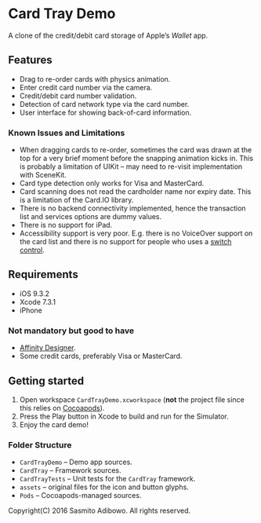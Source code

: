 # Card Tray Demo

A clone of the credit/debit card storage of Apple’s _Wallet_ app. 

## Features

- Drag to re-order cards with physics animation.
- Enter credit card number via the camera.
- Credit/debit card number validation.
- Detection of card network type via the card number.
- User interface for showing back-of-card information.

### Known Issues and Limitations

- When dragging cards to re-order, sometimes the card was drawn at the top for a very brief moment before the snapping animation kicks in. This is probably a limitation of UIKit – may need to re-visit implementation with SceneKit.
- Card type detection only works for Visa and MasterCard.
- Card scanning does not read the cardholder name nor expiry date. This is a limitation of the Card.IO library.
- There is no backend connectivity implemented, hence the transaction list and services options are dummy values.
- There is no support for iPad.
- Accessibility support is very poor. E.g. there is no VoiceOver support on the card list and there is no support for people who uses a [switch control](https://support.apple.com/en-sg/HT201370).

## Requirements

 - iOS 9.3.2
 - Xcode 7.3.1
 - iPhone

### Not mandatory but good to have
 - [Affinity Designer](https://itunes.apple.com/app/affinity-designer/id824171161?mt=12&at=10lvzo&ct=chzmv).
 - Some credit cards, preferably Visa or MasterCard.

## Getting started

1. Open workspace `CardTrayDemo.xcworkspace` (**not** the project file since this relies on [Cocoapods](https://cocoapods.org)).
2. Press the Play button in Xcode to build and run for the Simulator.
3. Enjoy the card demo!

### Folder Structure

- `CardTrayDemo` – Demo app sources.
- `CardTray` – Framework sources.
- `CardTrayTests` – Unit tests for the `CardTray` framework.
- `assets` – original files for the icon and button glyphs.
- `Pods` – Cocoapods-managed sources.


Copyright(C) 2016 Sasmito Adibowo. All rights reserved.

